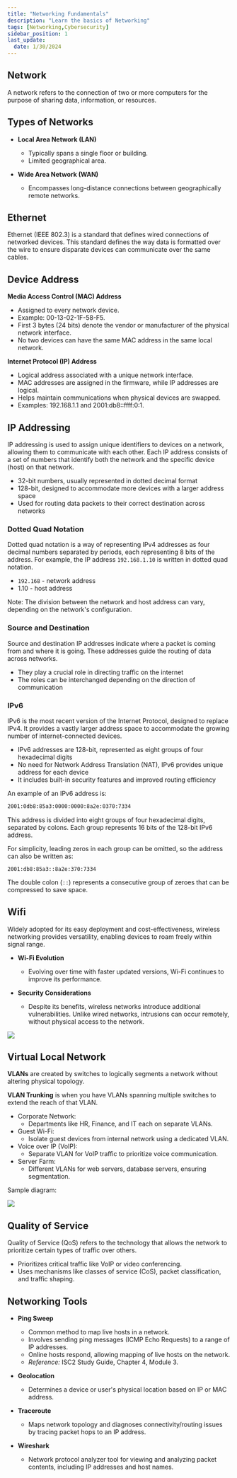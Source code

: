 ```yaml
---
title: "Networking Fundamentals"
description: "Learn the basics of Networking"
tags: [Networking,Cybersecurity]
sidebar_position: 1
last_update:
  date: 1/30/2024
---
```



## Network 

A network refers to the connection of two or more computers for the purpose of sharing data, information, or resources.

## Types of Networks

- **Local Area Network (LAN)**
   - Typically spans a single floor or building.
   - Limited geographical area.

- **Wide Area Network (WAN)**
   - Encompasses long-distance connections between geographically remote networks.

## Ethernet

Ethernet (IEEE 802.3) is a standard that defines wired connections of networked devices. This standard defines the way data is formatted over the wire to ensure disparate devices can communicate over the same cables.

## Device Address

**Media Access Control (MAC) Address**

- Assigned to every network device.
- Example: 00-13-02-1F-58-F5.
- First 3 bytes (24 bits) denote the vendor or manufacturer of the physical network interface.
- No two devices can have the same MAC address in the same local network.

**Internet Protocol (IP) Address**

- Logical address associated with a unique network interface.
- MAC addresses are assigned in the firmware, while IP addresses are logical.
- Helps maintain communications when physical devices are swapped.
- Examples: 192.168.1.1 and 2001:db8::ffff:0:1.


## IP Addressing

IP addressing is used to assign unique identifiers to devices on a network, allowing them to communicate with each other. Each IP address consists of a set of numbers that identify both the network and the specific device (host) on that network.

- 32-bit numbers, usually represented in dotted decimal format
- 128-bit, designed to accommodate more devices with a larger address space
- Used for routing data packets to their correct destination across networks

### Dotted Quad Notation

Dotted quad notation is a way of representing IPv4 addresses as four decimal numbers separated by periods, each representing 8 bits of the address. For example, the IP address `192.168.1.10` is written in dotted quad notation.

- `192.168` - network address
- 1.10 - host address

Note: The division between the network and host address can vary, depending on the network's configuration.

### Source and Destination

Source and destination IP addresses indicate where a packet is coming from and where it is going. These addresses guide the routing of data across networks.

- They play a crucial role in directing traffic on the internet
- The roles can be interchanged depending on the direction of communication

### IPv6

IPv6 is the most recent version of the Internet Protocol, designed to replace IPv4. It provides a vastly larger address space to accommodate the growing number of internet-connected devices.

- IPv6 addresses are 128-bit, represented as eight groups of four hexadecimal digits
- No need for Network Address Translation (NAT), IPv6 provides unique address for each device
- It includes built-in security features and improved routing efficiency

An example of an IPv6 address is:

```bash 
2001:0db8:85a3:0000:0000:8a2e:0370:7334
```

This address is divided into eight groups of four hexadecimal digits, separated by colons. Each group represents 16 bits of the 128-bit IPv6 address. 

For simplicity, leading zeros in each group can be omitted, so the address can also be written as:

`2001:db8:85a3::8a2e:370:7334`

The double colon (`::`) represents a consecutive group of zeroes that can be compressed to save space.

## Wifi 

Widely adopted for its easy deployment and cost-effectiveness, wireless networking provides versatility, enabling devices to roam freely within signal range. 

- **Wi-Fi Evolution**
    - Evolving over time with faster updated versions, Wi-Fi continues to improve its performance.

- **Security Considerations**
    - Despite its benefits, wireless networks introduce additional vulnerabilities. Unlike wired networks, intrusions can occur remotely, without physical access to the network.


![](/img/docs/security-wifi.png)


## Virtual Local Network

**VLANs** are created by switches to logically segments a network without altering physical topology. 

**VLAN Trunking** is when you have VLANs spanning multiple switches to extend the reach of that VLAN.

- Corporate Network:
    - Departments like HR, Finance, and IT each on separate VLANs.
- Guest Wi-Fi:
    - Isolate guest devices from internal network using a dedicated VLAN.
- Voice over IP (VoIP):
    - Separate VLAN for VoIP traffic to prioritize voice communication.
- Server Farm:
    - Different VLANs for web servers, database servers, ensuring segmentation.

Sample diagram:

<div class="img-center">

![](/img/docs/security-vlan-simplifieddd.png)


</div>


## Quality of Service 

Quality of Service (QoS) refers to the technology that allows the network to prioritize certain types of traffic over others. 

- Prioritizes critical traffic like VoIP or video conferencing.
- Uses mechanisms like classes of service (CoS), packet classification, and traffic shaping.


## Networking Tools 

- **Ping Sweep**

  - Common method to map live hosts in a network.
  - Involves sending ping messages (ICMP Echo Requests) to a range of IP addresses.
  - Online hosts respond, allowing mapping of live hosts on the network.
  - *Reference:* ISC2 Study Guide, Chapter 4, Module 3.

- **Geolocation**

  - Determines a device or user's physical location based on IP or MAC address.

- **Traceroute**

  - Maps network topology and diagnoses connectivity/routing issues by tracing packet hops to an IP address.

- **Wireshark**

  - Network protocol analyzer tool for viewing and analyzing packet contents, including IP addresses and host names.


